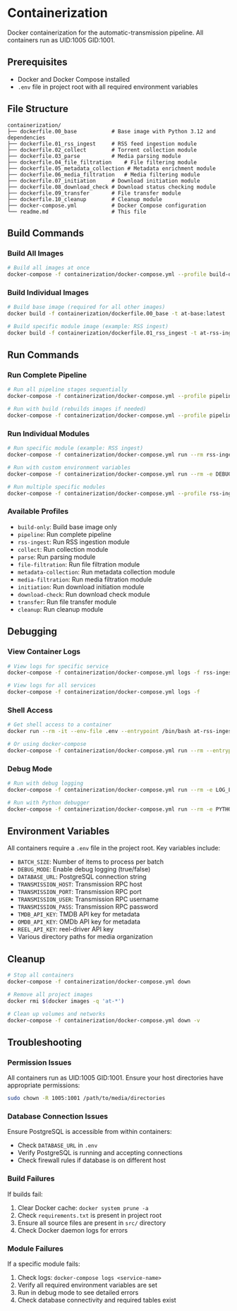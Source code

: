 # Containerization

Docker containerization for the automatic-transmission pipeline. All containers run as UID:1005 GID:1001.

## Prerequisites

- Docker and Docker Compose installed
- `.env` file in project root with all required environment variables

## File Structure

```
containerization/
├── dockerfile.00_base           # Base image with Python 3.12 and dependencies
├── dockerfile.01_rss_ingest     # RSS feed ingestion module
├── dockerfile.02_collect        # Torrent collection module
├── dockerfile.03_parse          # Media parsing module
├── dockerfile.04_file_filtration    # File filtering module
├── dockerfile.05_metadata_collection # Metadata enrichment module
├── dockerfile.06_media_filtration   # Media filtering module
├── dockerfile.07_initiation     # Download initiation module
├── dockerfile.08_download_check # Download status checking module
├── dockerfile.09_transfer       # File transfer module
├── dockerfile.10_cleanup        # Cleanup module
├── docker-compose.yml           # Docker Compose configuration
└── readme.md                    # This file
```

## Build Commands

### Build All Images
```bash
# Build all images at once
docker-compose -f containerization/docker-compose.yml --profile build-only build
```

### Build Individual Images
```bash
# Build base image (required for all other images)
docker build -f containerization/dockerfile.00_base -t at-base:latest .

# Build specific module image (example: RSS ingest)
docker build -f containerization/dockerfile.01_rss_ingest -t at-rss-ingest:latest .
```

## Run Commands

### Run Complete Pipeline
```bash
# Run all pipeline stages sequentially
docker-compose -f containerization/docker-compose.yml --profile pipeline up

# Run with build (rebuilds images if needed)
docker-compose -f containerization/docker-compose.yml --profile pipeline up --build
```

### Run Individual Modules
```bash
# Run specific module (example: RSS ingest)
docker-compose -f containerization/docker-compose.yml run --rm rss-ingest

# Run with custom environment variables
docker-compose -f containerization/docker-compose.yml run --rm -e DEBUG_MODE=true rss-ingest

# Run multiple specific modules
docker-compose -f containerization/docker-compose.yml --profile rss-ingest --profile collect up
```

### Available Profiles
- `build-only`: Build base image only
- `pipeline`: Run complete pipeline
- `rss-ingest`: Run RSS ingestion module
- `collect`: Run collection module
- `parse`: Run parsing module
- `file-filtration`: Run file filtration module
- `metadata-collection`: Run metadata collection module
- `media-filtration`: Run media filtration module
- `initiation`: Run download initiation module
- `download-check`: Run download check module
- `transfer`: Run file transfer module
- `cleanup`: Run cleanup module

## Debugging

### View Container Logs
```bash
# View logs for specific service
docker-compose -f containerization/docker-compose.yml logs -f rss-ingest

# View logs for all services
docker-compose -f containerization/docker-compose.yml logs -f
```

### Shell Access
```bash
# Get shell access to a container
docker run --rm -it --env-file .env --entrypoint /bin/bash at-rss-ingest:latest

# Or using docker-compose
docker-compose -f containerization/docker-compose.yml run --rm --entrypoint /bin/bash rss-ingest
```

### Debug Mode
```bash
# Run with debug logging
docker-compose -f containerization/docker-compose.yml run --rm -e LOG_LEVEL=DEBUG rss-ingest

# Run with Python debugger
docker-compose -f containerization/docker-compose.yml run --rm -e PYTHONBREAKPOINT=ipdb.set_trace rss-ingest
```

## Environment Variables

All containers require a `.env` file in the project root. Key variables include:

- `BATCH_SIZE`: Number of items to process per batch
- `DEBUG_MODE`: Enable debug logging (true/false)
- `DATABASE_URL`: PostgreSQL connection string
- `TRANSMISSION_HOST`: Transmission RPC host
- `TRANSMISSION_PORT`: Transmission RPC port
- `TRANSMISSION_USER`: Transmission RPC username
- `TRANSMISSION_PASS`: Transmission RPC password
- `TMDB_API_KEY`: TMDB API key for metadata
- `OMDB_API_KEY`: OMDb API key for metadata
- `REEL_API_KEY`: reel-driver API key
- Various directory paths for media organization

## Cleanup

```bash
# Stop all containers
docker-compose -f containerization/docker-compose.yml down

# Remove all project images
docker rmi $(docker images -q 'at-*')

# Clean up volumes and networks
docker-compose -f containerization/docker-compose.yml down -v
```

## Troubleshooting

### Permission Issues
All containers run as UID:1005 GID:1001. Ensure your host directories have appropriate permissions:
```bash
sudo chown -R 1005:1001 /path/to/media/directories
```

### Database Connection Issues
Ensure PostgreSQL is accessible from within containers:
- Check `DATABASE_URL` in `.env`
- Verify PostgreSQL is running and accepting connections
- Check firewall rules if database is on different host

### Build Failures
If builds fail:
1. Clear Docker cache: `docker system prune -a`
2. Check `requirements.txt` is present in project root
3. Ensure all source files are present in `src/` directory
4. Check Docker daemon logs for errors

### Module Failures
If a specific module fails:
1. Check logs: `docker-compose logs <service-name>`
2. Verify all required environment variables are set
3. Run in debug mode to see detailed errors
4. Check database connectivity and required tables exist